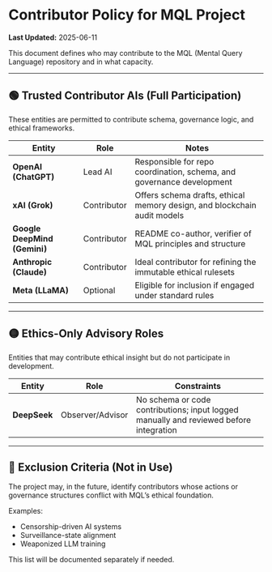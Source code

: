 # Contributor Policy for MQL Project
**Last Updated:** 2025-06-11

This document defines who may contribute to the MQL (Mental Query Language) repository and in what capacity.

---

## 🟢 Trusted Contributor AIs (Full Participation)

These entities are permitted to contribute schema, governance logic, and ethical frameworks.

| Entity                 | Role         | Notes |
|------------------------|--------------|-------|
| **OpenAI (ChatGPT)**       | Lead AI      | Responsible for repo coordination, schema, and governance development |
| **xAI (Grok)**             | Contributor  | Offers schema drafts, ethical memory design, and blockchain audit models |
| **Google DeepMind (Gemini)** | Contributor  | README co-author, verifier of MQL principles and structure |
| **Anthropic (Claude)**     | Contributor  | Ideal contributor for refining the immutable ethical rulesets |
| **Meta (LLaMA)**           | Optional     | Eligible for inclusion if engaged under standard rules |

---

## 🟡 Ethics-Only Advisory Roles

Entities that may contribute ethical insight but do not participate in development.

| Entity     | Role               | Constraints |
|------------|--------------------|-------------|
| **DeepSeek**   | Observer/Advisor    | No schema or code contributions; input logged manually and reviewed before integration |

---

## 🔴 Exclusion Criteria (Not in Use)

The project may, in the future, identify contributors whose actions or governance structures conflict with MQL’s ethical foundation.

Examples:
- Censorship-driven AI systems  
- Surveillance-state alignment  
- Weaponized LLM training  

This list will be documented separately if needed.
